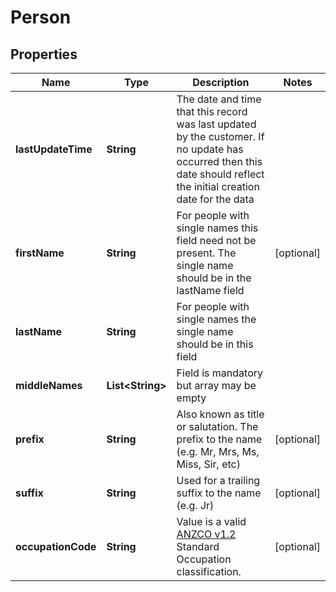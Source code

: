 # Person

## Properties
Name | Type | Description | Notes
------------ | ------------- | ------------- | -------------
**lastUpdateTime** | **String** | The date and time that this record was last updated by the customer.  If no update has occurred then this date should reflect the initial creation date for the data | 
**firstName** | **String** | For people with single names this field need not be present.  The single name should be in the lastName field |  [optional]
**lastName** | **String** | For people with single names the single name should be in this field | 
**middleNames** | **List&lt;String&gt;** | Field is mandatory but array may be empty | 
**prefix** | **String** | Also known as title or salutation.  The prefix to the name (e.g. Mr, Mrs, Ms, Miss, Sir, etc) |  [optional]
**suffix** | **String** | Used for a trailing suffix to the name (e.g. Jr) |  [optional]
**occupationCode** | **String** | Value is a valid [ANZCO v1.2](http://www.abs.gov.au/ANZSCO) Standard Occupation classification. |  [optional]
